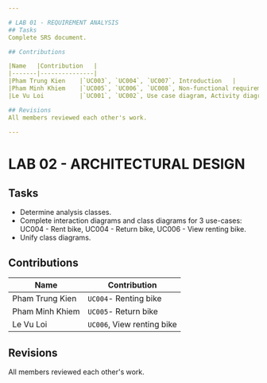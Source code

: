 ```yaml
---

# LAB 01 - REQUIREMENT ANALYSIS
## Tasks
Complete SRS document.

## Contributions

|Name   |Contribution   |
|-------|---------------|
|Pham Trung Kien    |`UC003`, `UC004`, `UC007`, Introduction   |
|Pham Minh Khiem    |`UC005`, `UC006`, `UC008`, Non-functional requirements  |
|Le Vu Loi          |`UC001`, `UC002`, Use case diagram, Activity diagram  |

## Revisions
All members reviewed each other's work.

---
```


# LAB 02 - ARCHITECTURAL DESIGN
## Tasks
- Determine analysis classes.
- Complete interaction diagrams and class diagrams for 3 use-cases: UC004 - Rent bike, UC004 - Return bike, UC006 - View renting bike.
- Unify class diagrams.

## Contributions

|Name   |Contribution   |
|-------|---------------|
|Pham Trung Kien    |`UC004`- Renting bike   |
|Pham Minh Khiem    |`UC005`- Return bike  |
|Le Vu Loi          |`UC006`, View renting bike  |

## Revisions
All members reviewed each other's work.